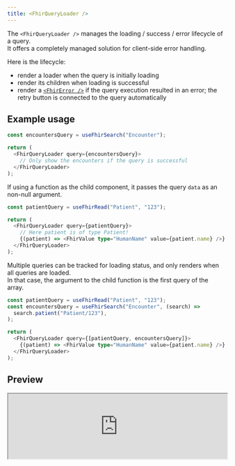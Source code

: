 ```yaml
---
title: <FhirQueryLoader />
---
```


The `<FhirQueryLoader />` manages the loading / success / error lifecycle of a query.  
It offers a completely managed solution for client-side error handling.

Here is the lifecycle:

- render a loader when the query is initially loading
- render its children when loading is successful
- render a [`<FhirError />`](/packages/react/components/fhir-error) if the query execution resulted in an error; the retry button is connected to the query automatically

## Example usage

```typescript
const encountersQuery = useFhirSearch("Encounter");

return (
  <FhirQueryLoader query={encountersQuery}>
    // Only show the encounters if the query is successful
  </FhirQueryLoader>
);
```

If using a function as the child component, it passes the query `data` as an non-null argument.

```typescript
const patientQuery = useFhirRead("Patient", "123");

return (
  <FhirQueryLoader query={patientQuery}>
    // Here patient is of type Patient!
    {(patient) => <FhirValue type="HumanName" value={patient.name} />}
  </FhirQueryLoader>
);
```

Multiple queries can be tracked for loading status, and only renders when all queries are loaded.  
In that case, the argument to the child function is the first query of the array.

```typescript
const patientQuery = useFhirRead("Patient", "123");
const encountersQuery = useFhirSearch("Encounter", (search) =>
  search.patient("Patient/123"),
);

return (
  <FhirQueryLoader query={[patientQuery, encountersQuery]}>
    {(patient) => <FhirValue type="HumanName" value={patient.name} />}
  </FhirQueryLoader>
);
```

## Preview

<iframe src="https://bonfhir.dev/storybook/iframe.html?args=&id=bonfhir-feedback-fhirqueryloader--loading&viewMode=story" width="100%" />

<iframe src="https://bonfhir.dev/storybook/iframe.html?args=&id=bonfhir-feedback-fhirqueryloader--default&viewMode=story" width="100%" />

<iframe src="https://bonfhir.dev/storybook/iframe.html?args=&id=bonfhir-feedback-fhirqueryloader--on-error&viewMode=story" width="100%" />

